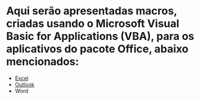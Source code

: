 # Aqui serão apresentadas macros, criadas usando o Microsoft Visual Basic for Applications (VBA), para os aplicativos do pacote Office, abaixo mencionados:

- [Excel](https://github.com/cfprocha/codigos/tree/main/VBA/Excel)
- [Outlook](https://github.com/cfprocha/codigos/tree/main/VBA/Outlook)
- Word